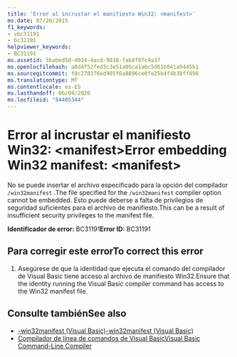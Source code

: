 ```yaml
---
title: 'Error al incrustar el manifiesto Win32: <manifest>'
ms.date: 07/20/2015
f1_keywords:
- vbc31191
- bc31191
helpviewer_keywords:
- BC31191
ms.assetid: 5babed58-d024-4acd-9838-fab8f07c4a37
ms.openlocfilehash: a8d4f52fed3c3e51a05ca1a6c5d61b841a9445b1
ms.sourcegitcommit: f8c270376ed905f6a8896ce0fe25b4f4b38ff498
ms.translationtype: MT
ms.contentlocale: es-ES
ms.lasthandoff: 06/04/2020
ms.locfileid: "84405344"
---
```

# <a name="error-embedding-win32-manifest-manifest"></a><span data-ttu-id="44cfc-102">Error al incrustar el manifiesto Win32: \<manifest></span><span class="sxs-lookup"><span data-stu-id="44cfc-102">Error embedding Win32 manifest: \<manifest></span></span>
<span data-ttu-id="44cfc-103">No se puede insertar el archivo especificado para la opción del compilador `/win32manifest` .</span><span class="sxs-lookup"><span data-stu-id="44cfc-103">The file specified for the `/win32manifest` compiler option cannot be embedded.</span></span> <span data-ttu-id="44cfc-104">Esto puede deberse a falta de privilegios de seguridad suficientes para el archivo de manifiesto.</span><span class="sxs-lookup"><span data-stu-id="44cfc-104">This can be a result of insufficient security privileges to the manifest file.</span></span>  
  
 <span data-ttu-id="44cfc-105">**Identificador de error:** BC31191</span><span class="sxs-lookup"><span data-stu-id="44cfc-105">**Error ID:** BC31191</span></span>  
  
## <a name="to-correct-this-error"></a><span data-ttu-id="44cfc-106">Para corregir este error</span><span class="sxs-lookup"><span data-stu-id="44cfc-106">To correct this error</span></span>  
  
1. <span data-ttu-id="44cfc-107">Asegúrese de que la identidad que ejecuta el comando del compilador de Visual Basic tiene acceso al archivo de manifiesto Win32.</span><span class="sxs-lookup"><span data-stu-id="44cfc-107">Ensure that the identity running the Visual Basic compiler command has access to the Win32 manifest file.</span></span>  
  
## <a name="see-also"></a><span data-ttu-id="44cfc-108">Consulte también</span><span class="sxs-lookup"><span data-stu-id="44cfc-108">See also</span></span>

- [<span data-ttu-id="44cfc-109">-win32manifest (Visual Basic)</span><span class="sxs-lookup"><span data-stu-id="44cfc-109">-win32manifest (Visual Basic)</span></span>](../reference/command-line-compiler/win32manifest.md)
- [<span data-ttu-id="44cfc-110">Compilador de línea de comandos de Visual Basic</span><span class="sxs-lookup"><span data-stu-id="44cfc-110">Visual Basic Command-Line Compiler</span></span>](../reference/command-line-compiler/index.md)
